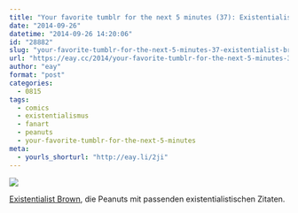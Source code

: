```yaml
---
title: "Your favorite tumblr for the next 5 minutes (37): Existentialist Brown"
date: "2014-09-26"
datetime: "2014-09-26 14:20:06"
id: "28882"
slug: "your-favorite-tumblr-for-the-next-5-minutes-37-existentialist-brown"
url: "https://eay.cc/2014/your-favorite-tumblr-for-the-next-5-minutes-37-existentialist-brown/"
author: "eay"
format: "post"
categories:
  - 0815
tags:
  - comics
  - existentialismus
  - fanart
  - peanuts
  - your-favorite-tumblr-for-the-next-5-minutes
meta:
  - yourls_shorturl: "http://eay.li/2ji"
---
```


![](https://eay.cc/uploads/2014/charliehemingway.gif)

[Existentialist Brown](http://existentialistbrown.tumblr.com/), die Peanuts mit passenden existentialistischen Zitaten.
